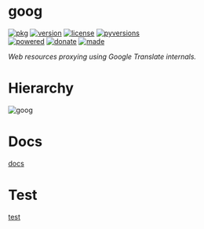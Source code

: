 # goog

<badges>[![pkg](https://img.shields.io/badge/pkg-goog-808080.svg)](http://code.foxe6.kozow.com/goog/)
[![version](https://img.shields.io/pypi/v/goog.svg)](https://pypi.org/project/goog/)
[![license](https://img.shields.io/pypi/l/goog.svg)](https://pypi.org/project/goog/)
[![pyversions](https://img.shields.io/pypi/pyversions/goog.svg)](https://pypi.org/project/goog/)  
[![powered](https://img.shields.io/badge/Say-Thanks-ddddff.svg)](https://saythanks.io/to/foxe6)
[![donate](https://img.shields.io/badge/Donate-Paypal-0070ba.svg)](https://paypal.me/foxe6)
[![made](https://img.shields.io/badge/Made%20with-PyCharm-red.svg)](https://www.jetbrains.com/pycharm/)
</badges>

<i>Web resources proxying using Google Translate internals.</i>

# Hierarchy

![goog](http://code.foxe6.kozow.com/goog/goog.svg)

# Docs

[docs](http://code.foxe6.kozow.com/goog/docs/)

# Test

[test](http://code.foxe6.kozow.com/goog/test/)